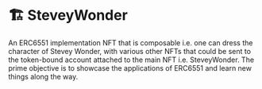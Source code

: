 # 🏗 SteveyWonder

An ERC6551 implementation NFT that is composable i.e. one can dress the character of Stevey Wonder, with various other NFTs that could be sent to the token-bound account attached to the main NFT i.e. SteveyWonder. The prime objective is to showcase the applications of ERC6551 and learn new things along the way. 
